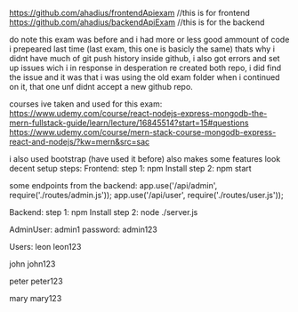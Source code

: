 https://github.com/ahadius/frontendApiexam //this is for frontend
https://github.com/ahadius/backendApiExam //this is for the backend

do note this exam was before and i had more or less good ammount of code i prepeared last time (last exam, this one is basicly the same)
thats why i didnt have much of git push history inside github, i also got errors and set up issues wich i in response in desperation re created both repo, i did find the issue and it was that i was using the old exam folder when i continued on it, that one unf didnt accept a new github repo.

courses ive taken and used for this exam:
https://www.udemy.com/course/react-nodejs-express-mongodb-the-mern-fullstack-guide/learn/lecture/16845514?start=15#questions
https://www.udemy.com/course/mern-stack-course-mongodb-express-react-and-nodejs/?kw=mern&src=sac

i also used bootstrap (have used it before) also makes some features look decent
setup steps:
Frontend:
step 1: npm Install
step 2: npm start

some endpoints from the backend:
app.use('/api/admin', require('./routes/admin.js'));
app.use('/api/user', require('./routes/user.js'));



Backend:
step 1: npm Install
step 2: node ./server.js

AdminUser: admin1
password: admin123

Users:
leon
leon123

john
john123

peter
peter123

mary
mary123
